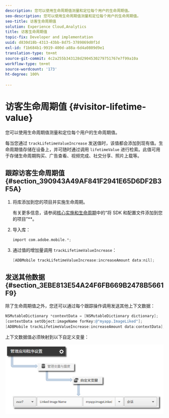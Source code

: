 ```yaml
---
description: 您可以使用生命周期值测量和定位每个用户的生命周期值。
seo-description: 您可以使用生命周期值测量和定位每个用户的生命周期值。
seo-title: 访客生命周期值
solution: Experience Cloud,Analytics
title: 访客生命周期值
topic-fix: Developer and implementation
uuid: d830d18b-4313-43bb-8d75-3789869d0f1d
exl-id: f1b684b1-9919-400d-a88a-6d4a0809d9e1
translation-type: tm+mt
source-git-commit: 4c2a255b343128d2904530279751767e7f99a10a
workflow-type: tm+mt
source-wordcount: '173'
ht-degree: 100%

---
```


# 访客生命周期值 {#visitor-lifetime-value}

您可以使用生命周期值测量和定位每个用户的生命周期值。

每当您通过 `trackLifetimeValueIncrease` 发送值时，该值都会添加到现有值。生命周期值存储在设备上，并可随时通过调用 `lifetimeValue` 进行检索。此值可用于存储生命周期购买、广告查看、视频完成、社交分享、照片上载等。

## 跟踪访客生命周期值 {#section_390943A49AF841F2941E65D6DF2B3F5A}

1. 将库添加到您的项目并实施生命周期。

   有关更多信息，请参阅[核心实施和生命周期](/help/ios/getting-started/dev-qs.md)中的“将 SDK 和配置文件添加到您的项目”**。
1. 导入库：

   ```objective-c
   import com.adobe.mobile.*;
   ```

1. 通过值的增加量调用 `trackLifetimeValueIncrease`：

   ```objective-c
   [ADBMobile trackLifetimeValueIncrease:increaseAmount data:nil];
   ```

## 发送其他数据 {#section_3EBE813E54A24F6FB669B2478B5661F9}

除了生命周期值之外，您还可以通过每个跟踪操作调用发送其他上下文数据：

```objective-c
NSMutableDictionary *contextData = [NSMutableDictionary dictionary]; 
[contextData setObject:imageName forKey:@"myapp.ImageLiked"]; 
[ADBMobile trackLifetimeValueIncrease:increaseAmount data:contextData];
```

上下文数据值必须映射到以下自定义变量：

![](assets/map-variable-context-ltv.png)
